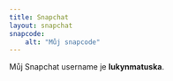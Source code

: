 ```yaml
---
title: Snapchat
layout: snapchat
snapcode:
    alt: "Můj snapcode"
---
```


Můj Snapchat username je **lukynmatuska**.

